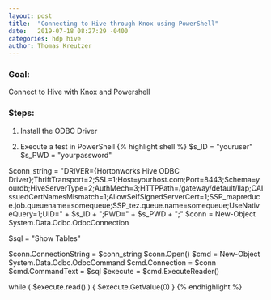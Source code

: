 ```yaml
---
layout: post
title:  "Connecting to Hive through Knox using PowerShell"
date:   2019-07-18 08:27:29 -0400
categories: hdp hive
author: Thomas Kreutzer
---
```

### Goal:

Connect to Hive with Knox and Powershell

### Steps:

1. Install the ODBC Driver

2. Execute a test in PowerShell
{% highlight shell %}
$s_ID = "youruser"
$s_PWD = "yourpassword"
 
$conn_string = "DRIVER={Hortonworks Hive ODBC Driver};ThriftTransport=2;SSL=1;Host=yourhost.com;Port=8443;Schema=yourdb;HiveServerType=2;AuthMech=3;HTTPPath=/gateway/default/llap;CAIssuedCertNamesMismatch=1;AllowSelfSignedServerCert=1;SSP_mapreduce.job.queuename=somequeue;SSP_tez.queue.name=somequeue;UseNativeQuery=1;UID=" + $s_ID + ";PWD=" + $s_PWD + ";"
$conn = New-Object System.Data.Odbc.OdbcConnection
 
$sql = "Show Tables" 
 
$conn.ConnectionString = $conn_string
$conn.Open()
$cmd = New-Object System.Data.Odbc.OdbcCommand
$cmd.Connection = $conn
$cmd.CommandText = $sql
$execute = $cmd.ExecuteReader()
 
while ( $execute.read() )
{
    $execute.GetValue(0)
}
{% endhighlight %}




